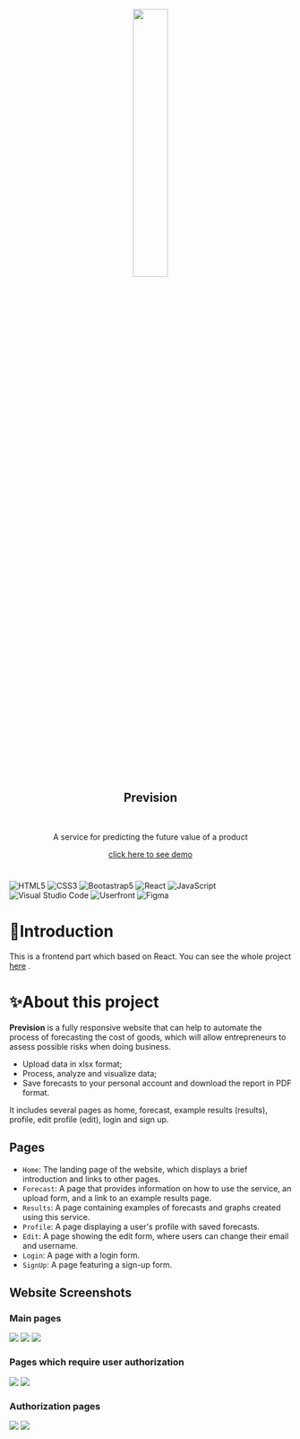 <p align="center">
    <img style="width: 35%" src="src/image/ppl.png" >
    <h2 align="center"><b>Prevision</b></h2>
      <br />
  <p align="center">
    <p style align="center">A service for predicting the future value of a product</p> 
  </p>
  <p align="center">
          <a align="center" href="https://prevision-app-react.vercel.app/">click here to see demo</a>
       <br />
  </p>
</p>

# 
![HTML5](https://img.shields.io/badge/html5-%23E34F26.svg?style=for-the-badge&logo=html5&logoColor=white)
![CSS3](https://img.shields.io/badge/css3-%231572B6.svg?style=for-the-badge&logo=css3&logoColor=white)
![Bootastrap5](https://img.shields.io/badge/bootstrap-%237952B3.svg?style=for-the-badge&logo=bootstrap&logoColor=white)
![React](https://img.shields.io/badge/react-%2361DAFB.svg?style=for-the-badge&logo=react&logoColor=white)
![JavaScript](https://img.shields.io/badge/javascript-%23323330.svg?style=for-the-badge&logo=javascript&logoColor=%23F7DF1E)
![Visual Studio Code](https://img.shields.io/badge/Visual%20Studio%20Code-0078d7.svg?style=for-the-badge&logo=visual-studio-code&logoColor=white)
![Userfront](https://img.shields.io/badge/Userfront-FF6161.svg?style=for-the-badge)
![Figma](https://img.shields.io/badge/figma-%23F24E1E.svg?style=for-the-badge&logo=figma&logoColor=white)

# 🔎Introduction
This is a frontend part which based on React. You can see the whole project <a align="center" href="https://prevision-app-react.vercel.app/">here</a> .

# ✨About this project
**Prevision** is a fully responsive website that can help to automate the process of forecasting the cost of goods, which will allow entrepreneurs to assess possible risks when doing business.
- Upload data in xlsx format;
- Process, analyze and visualize data;
- Save forecasts to your personal account and download the report in PDF format.
  
It includes several pages as home, forecast, example results (results), profile, edit profile (edit), login and sign up.

## Pages
- `Home`: The landing page of the website, which displays a brief introduction and links to other pages.
- `Forecast`: A page that provides information on how to use the service, an upload form, and a link to an example results page.
- `Results`: A page containing examples of forecasts and graphs created using this service.
- `Profile`: A page displaying a user's profile with saved forecasts.
- `Edit`: A page showing the edit form, where users can change their email and username.
- `Login`: A page with a login form.
- `SignUp`: A page featuring a sign-up form.

## Website Screenshots 
### Main pages 
 <img  src="src/image/screenshots/main.png" >
 <img  src="src/image/screenshots/forecast.png" >
 <img  src="src/image/screenshots/results.png" >
 
 ### Pages which require user authorization
 <img  src="src/image/screenshots/profile.png" >
 <img  src="src/image/screenshots/edit.png" >
  
 ### Authorization pages
 <img  src="src/image/screenshots/login.png" >
 <img  src="src/image/screenshots/signup.png" >
